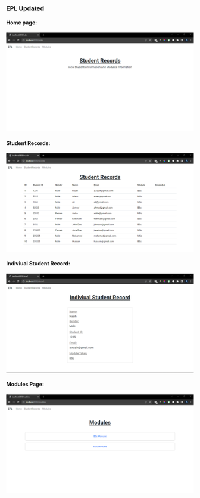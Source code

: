### EPL Updated

#### Home page:
![image](home.png)

#### Student Records:
![image](s-records.png)

#### Indiviual Student Record:
![image](i-s-records.png)

#### Modules Page:
![image](modules.png)